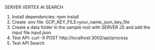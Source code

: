 SERVER VERTEX AI SEARCH 

1. Install dependencies: npm install
2. Create .env file: GCP_KEY_FILE=your_name_json_key_file
3. Create a data folder in the sample root with SERVER JS and add the input file input.json
4. Test API: curl -X POST http://localhost:3002/api/process
5. Test API Search

